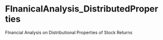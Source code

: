 # FInanicalAnalysis_DistributedProperties
FInancial Analysis on  Distributional Properties of Stock Returns
